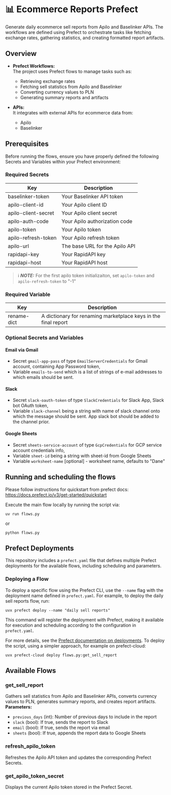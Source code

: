 # 📊 Ecommerce Reports Prefect

Generate daily ecommerce sell reports from Apilo and Baselinker APIs. The workflows are defined using Prefect to orchestrate tasks like fetching exchange rates, gathering statistics, and creating formatted report artifacts.

## Overview

- **Prefect Workflows:**  
  The project uses Prefect flows to manage tasks such as:
  - Retrieving exchange rates
  - Fetching sell statistics from Apilo and Baselinker
  - Converting currency values to PLN
  - Generating summary reports and artifacts

- **APIs:**  
  It integrates with external APIs for ecommerce data from:
  - Apilo
  - Baselinker

## Prerequisites

Before running the flows, ensure you have properly defined the following Secrets and Variables within your Prefect environment:

### Required Secrets

| Key                  | Description                         |
|----------------------|-------------------------------------|
| baselinker-token     | Your Baselinker API token           |
| apilo-client-id      | Your Apilo client ID                |
| apilo-client-secret  | Your Apilo client secret            |
| apilo-auth-code      | Your Apilo authorization code       |
| apilo-token          | Your Apilo token                    |
| apilo-refresh-token  | Your Apilo refresh token            |
| apilo-url            | The base URL for the Apilo API      |
| rapidapi-key         | Your RapidAPI key                   |
| rapidapi-host        | Your RapidAPI host                  |

> ℹ️ **_NOTE:_**  For the first apilo token initializaiton, set `apilo-token` and `apilo-refresh-token` to "-1"

### Required Variable

| Key         | Description                                                    |
|-------------|----------------------------------------------------------------|
| rename-dict | A dictionary for renaming marketplace keys in the final report |

### Optional Secrets and Variables

#### Email via Gmail

- Secret `gmail-app-pass` of type `EmailServerCredentials` for Gmail account, containing App Password token,
- Variable `emails-to-send` which is a list of strings of e-mail addresses to which emails should be sent.

#### Slack

- Secret `slack-oauth-token` of type `SlackCredentials` for Slack App, Slack bot OAuth token,
- Variable `slack-channel` being a string with name of slack channel onto which the message should be sent. App slack bot should be added to the channel prior.

#### Google Sheets

- Secret `sheets-service-account` of type `GcpCredentials` for GCP service account credentials info,
- Variable `sheet-id` being a string with sheet-id from Google Sheets
- Variable `worksheet-name` [optional] - worksheet name, defaults to "Dane"


## Running and scheduling the flows

Please follow instructions for quickstart from prefect docs: https://docs.prefect.io/v3/get-started/quickstart


Execute the main flow locally by running the script via:
```
uv run flows.py
```
or 
```
python flows.py
```

## Prefect Deployments

This repository includes a `prefect.yaml` file that defines multiple Prefect deployments for the available flows, including scheduling and parameters.

### Deploying a Flow

To deploy a specific flow using the Prefect CLI, use the `--name` flag with the deployment name defined in `prefect.yaml`. For example, to deploy the daily sell reports flow, run:

```
uvx prefect deploy --name "daily sell reports"
```

This command will register the deployment with Prefect, making it available for execution and scheduling according to the configuration in `prefect.yaml`.

For more details, see the [Prefect documentation on deployments](https://docs.prefect.io/latest/concepts/deployments/).
To deploy the script, using a simpler approach, for example on prefect-cloud:

```
uvx prefect-cloud deploy flows.py:get_sell_report
```

## Available Flows

### **get_sell_report**  
Gathers sell statistics from Apilo and Baselinker APIs, converts currency values to PLN, generates summary reports, and creates report artifacts.  
**Parameters:**  
- `previous_days` (int): Number of previous days to include in the report  
- `slack` (bool): If true, sends the report to Slack  
- `email` (bool): If true, sends the report via email
- `sheets` (bool): If true, appends the report data to Google Sheets

### **refresh_apilo_token**  
Refreshes the Apilo API token and updates the corresponding Prefect Secrets.  

### **get_apilo_token_secret**  
Displays the current Apilo token stored in the Prefect Secret.  
